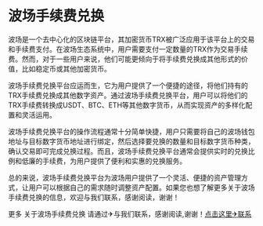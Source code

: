 # 波场手续费兑换

波场是一个去中心化的区块链平台，其加密货币TRX被广泛应用于该平台上的交易和手续费支付。在波场生态系统中，用户需要支付一定数量的TRX作为交易手续费。然而，对于一些用户来说，他们可能更倾向于将手续费兑换成其他形式的价值，比如稳定币或其他加密货币。

波场手续费兑换平台应运而生，它为用户提供了一个便捷的途径，将他们持有的TRX手续费兑换成其他数字资产。通过波场手续费兑换平台，用户可以将他们的TRX手续费转换成USDT、BTC、ETH等其他数字货币，从而实现资产的多样化配置和灵活运用。

波场手续费兑换平台的操作流程通常十分简单快捷，用户只需要将自己的波场钱包地址与目标数字货币地址进行绑定，然后选择要兑换的数量和目标数字货币种类，确认交易即可完成兑换过程。而且，波场手续费兑换平台通常会提供实时的兑换比例和低廉的手续费，为用户提供了便利和实惠的兑换服务。

总的来说，波场手续费兑换平台为波场用户提供了一个灵活、便捷的资产管理方式，让用户可以根据自己的需求随时调整资产配置。如果您也想了解更多关于波场手续费兑换的信息，欢迎与我们联系，感谢阅读，谢谢！

更多 关于波场手续费兑换 请通过✈与我们联系，感谢阅读,谢谢！[点击这里✈联系](https://t.me/trxduihuandaqun)